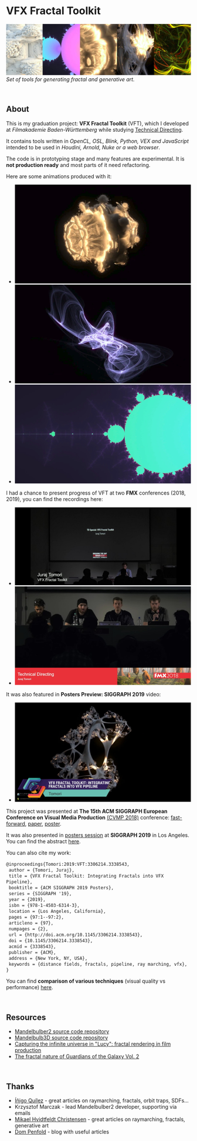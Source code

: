 VFX Fractal Toolkit
==========================
![VFX Fractal Toolkit banner image](img/vft_cover.jpg)
*Set of tools for generating fractal and generative art.*

<br>

## About
This is my graduation project: **VFX Fractal Toolkit** (VFT), which I developed at *Filmakademie Baden-Württemberg* while studying [Technical Directing](https://animationsinstitut.de/de/studium/animation/technical-director/informationen/).

It contains tools written in *OpenCL, OSL, Blink, Python, VEX and JavaScript* intended to be used in *Houdini, Arnold, Nuke or a web browser*.

The code is in prototyping stage and many features are experimental. It is **not production ready** and most parts of it need refactoring.

Here are some animations produced with it:

* [![Volumetric fractals](img/volumes.jpg)](https://www.youtube.com/watch?v=E8n6chN2Txw)
* [![Dynamical systems](img/particles.jpg)](https://www.youtube.com/watch?v=_gdApm_QPjs)
* [![2D fractals](img/2d.jpg)](https://www.youtube.com/watch?v=__8gaEv5GAs)

I had a chance to present progress of VFT at two **FMX** conferences (2018, 2019), you can find the recordings here:

* [![FMX 2019 recording](img/fmx_19.jpg)](https://youtu.be/n-m00N7TYYM?t=2452)
* [![FMX 2018 recording](img/fmx_18.jpg)](https://youtu.be/SNa18n5d8UY?t=1m26s)

It was also featured in **Posters Preview: SIGGRAPH 2019** video:
* [![Siggraph 2019 posters preview](img/sig_19.jpg)](https://youtu.be/aRmfaEBLNmw)

This project was presented at **The 15th ACM SIGGRAPH European Conference on Visual Media Production** [(CVMP 2018)](https://www.cvmp-conference.org/2018/programme/) conference: [fast-forward](https://www.youtube.com/watch?v=_CI8GFDmKZQ), [paper](https://animationsinstitut.de/fileadmin/user_upload/files_forschung/pdf/Publications/18_cvmp_vft_juraj_tomori_paper.pdf), [poster](https://animationsinstitut.de/fileadmin/user_upload/files_forschung/pdf/Publications/18_cvmp_vft_juraj_tomori_poster.png).

It was also presented in [posters session](https://s2019.siggraph.org/presentation/?sess=sess175&id=pos_114#038;id=pos_114) at **SIGGRAPH 2019** in Los Angeles. You can find the abstract [here](https://dl.acm.org/citation.cfm?id=3306214.3338543).

You can also cite my work:
```
@inproceedings{Tomori:2019:VFT:3306214.3338543,
 author = {Tomori, Juraj},
 title = {VFX Fractal Toolkit: Integrating Fractals into VFX Pipeline},
 booktitle = {ACM SIGGRAPH 2019 Posters},
 series = {SIGGRAPH '19},
 year = {2019},
 isbn = {978-1-4503-6314-3},
 location = {Los Angeles, California},
 pages = {97:1--97:2},
 articleno = {97},
 numpages = {2},
 url = {http://doi.acm.org/10.1145/3306214.3338543},
 doi = {10.1145/3306214.3338543},
 acmid = {3338543},
 publisher = {ACM},
 address = {New York, NY, USA},
 keywords = {distance fields, fractals, pipeline, ray marching, vfx},
} 
```

You can find **comparison of various techniques** (visual quality vs performance) [here](comparison.md).

<br>

## Resources
* [Mandelbulber2 source code repository](https://github.com/buddhi1980/mandelbulber2/)
* [Mandelbulb3D source code repository](https://github.com/thargor6/mb3d)
* [Capturing the infinite universe in "Lucy": fractal rendering in film production](https://dl.acm.org/citation.cfm?id=2614166)
* [The fractal nature of Guardians of the Galaxy Vol. 2](https://www.fxguide.com/featured/the-fractal-nature-of-guardians-of-the-galaxy-vol-2/)

<br>

## Thanks
* [Íñigo Quílez](http://www.iquilezles.org/www/index.htm) - great articles on raymarching, fractals, orbit traps, SDFs...
* Krzysztof Marczak - lead Mandelbulber2 developer, supporting via emails
* [Mikael Hvidtfeldt Christensen](http://blog.hvidtfeldts.net/) - great articles on raymarching, fractals, generative art
* [Dom Penfold](http://woo4.me/) - blog with useful articles